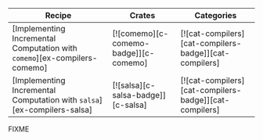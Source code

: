 | Recipe | Crates | Categories |
|---|---|---|
| [Implementing Incremental Computation with `comemo`][ex-compilers-comemo] | [![comemo][c-comemo-badge]][c-comemo] | [![cat-compilers][cat-compilers-badge]][cat-compilers] |
| [Implementing Incremental Computation with `salsa`][ex-compilers-salsa] | [![salsa][c-salsa-badge]][c-salsa] | [![cat-compilers][cat-compilers-badge]][cat-compilers] |

<div class="hidden">
FIXME
</div>
